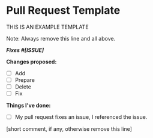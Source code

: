 # Pull Request Template

THIS IS AN EXAMPLE TEMPLATE

Note: Always remove this line and all above.

**_Fixes #[ISSUE]_**

**Changes proposed:**

- [ ] Add
- [ ] Prepare
- [ ] Delete
- [ ] Fix

**Things I've done:**

- [ ] My pull request fixes an issue, I referenced the issue.

[short comment, if any, otherwise remove this line]
